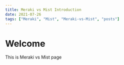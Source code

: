 ```yaml
---
title: Meraki vs Mist Introduction
date: 2021-07-26
tags: ["Meraki", "Mist", "Meraki-vs-Mist", "posts"]
---
```


# Welcome
This is Meraki vs Mist page